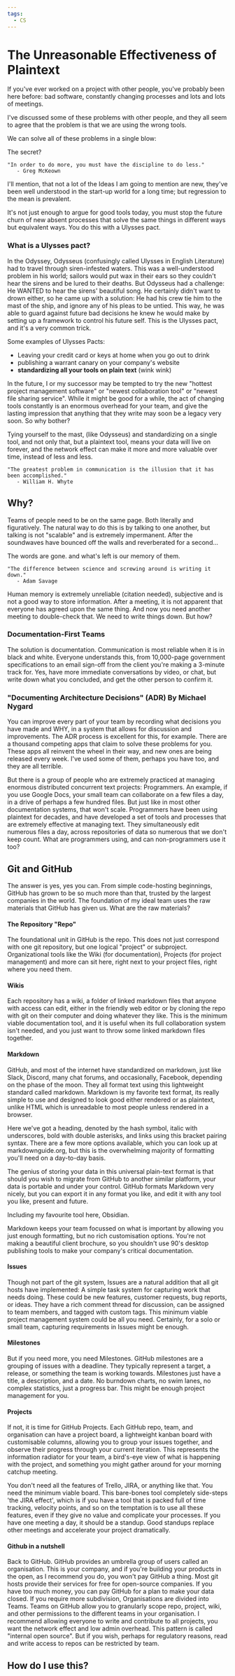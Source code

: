 ```yaml
---
tags:
  - CS
---
```

# The Unreasonable Effectiveness of Plaintext

If you've ever worked on a project with other people, you've probably been here before: bad software, constantly changing processes and lots and lots of meetings.

I've discussed some of these problems with other people, and they all seem to agree that the problem is that we are using the wrong tools.

We can solve all of these problems in a single blow:

The secret?

```
"In order to do more, you must have the discipline to do less."
   - Greg McKeown
```

I'll mention, that not a lot of the Ideas I am going to mention are new, they've been well understood in the start-up world for a long time; but regression to the mean is prevalent.

It's not just enough to argue for good tools today, you must stop the future churn of new absent processes that solve the same things in different ways but equivalent ways. You do this with a Ulysses pact.

### What is a Ulysses pact?

In the Odyssey, Odysseus (confusingly called Ulysses in English Literature) had to travel through siren-infested waters. This was a well-understood problem in his world; sailors would put wax in their ears so they couldn't hear the sirens and be lured to their deaths. But Odysseus had a challenge: He WANTED to hear the sirens' beautiful song. He certainly didn't want to drown either, so he came up with a solution: He had his crew tie him to the mast of the ship, and ignore any of his pleas to be untied. This way, he was able to guard against future bad decisions he knew he would make by setting up a framework to control his future self. This is the Ulysses pact, and it's a very common trick.

Some examples of Ulysses Pacts:
- Leaving your credit card or keys at home when you go out to drink
- publishing a warrant canary on your company's website
- **standardizing all your tools on plain text** (wink wink)

In the future, I or my successor may be tempted to try the new "hottest project management software" or "newest collaboration tool" or "newest file sharing service". While it might be good for a while, the act of changing tools constantly is an enormous overhead for your team, and give the lasting impression that anything that they write may soon be a legacy very soon. So why bother?

Tying yourself to the mast, (like Odysseus) and standardizing on a single tool, and not only that, but a plaintext tool, means your data will live on forever, and the network effect can make it more and more valuable over time, instead of less and less.


```
"The greatest problem in communication is the illusion that it has been accomplished."
   - William H. Whyte
```

## Why?

Teams of people need to be on the same page. Both literally and figuratively. The natural way to do this is by talking to one another, but talking is not "scalable" and is extremely impermanent. After the soundwaves have bounced off the walls and reverberated for a second...

The words are gone. and what's left is our memory of them.

```
"The difference between science and screwing around is writing it down."
   - Adam Savage
```

Human memory is extremely unreliable (citation needed), subjective and is not a good way to store information. After a meeting, it is not apparent that everyone has agreed upon the same thing. And now you need another meeting to double-check that. We need to write things down. But how?

### Documentation-First Teams

The solution is documentation. Communication is most reliable when it is in black and white. Everyone understands this, from 10,000-page government specifications to an email sign-off from the client you're making a 3-minute track for. Yes, have more immediate conversations by video, or chat, but write down what you concluded, and get the other person to confirm it. 


### "Documenting Architecture Decisions" (ADR) By Michael Nygard

You can improve every part of your team by recording what decisions you have made and WHY, in a system that allows for discussion and improvements. The ADR process is excellent for this, for example. There are a thousand competing apps that claim to solve these problems for you. These apps all reinvent the wheel in their way, and new ones are being released every week. I've used some of them, perhaps you have too, and they are all terrible.

But there is a group of people who are extremely practiced at managing enormous distributed concurrent text projects: Programmers. An example, if you use Google Docs, your small team can collaborate on a few files a day, in a drive of perhaps a few hundred files. But just like in most other documentation systems, that won't scale. Programmers have been using plaintext for decades, and have developed a set of tools and processes that are extremely effective at managing text. They simultaneously edit numerous files a day, across repositories of data so numerous that we don't keep count. What are programmers using, and can non-programmers use it too?

## Git and GitHub

The answer is yes, yes you can. From simple code-hosting beginnings, GitHub has grown to be so much more than that, trusted by the largest companies in the world. The foundation of my ideal team uses the raw materials that GitHub has given us. What are the raw materials?

#### The Repository "Repo"

The foundational unit in GitHub is the repo. This does not just correspond with one git repository, but one logical "project" or subproject. Organizational tools like the Wiki (for documentation), Projects (for project management) and more can sit here, right next to your project files, right where you need them.

#### Wikis

Each repository has a wiki, a folder of linked markdown files that anyone with access can edit, either in the friendly web editor or by cloning the repo with git on their computer and doing whatever they like. This is the minimum viable documentation tool, and it is useful when its full collaboration system isn't needed, and you just want to throw some linked markdown files together.


#### Markdown

GitHub, and most of the internet have standardized on markdown, just like Slack, Discord, many chat forums, and occasionally, Facebook, depending on the phase of the moon. They all format text using this lightweight standard called markdown. Markdown is my favorite text format, its really simple to use and designed to look good either rendered or as plaintext, unlike HTML which is unreadable to most people unless rendered in a browser. 

Here we've got a heading, denoted by the hash symbol, italic with underscores, bold with double asterisks, and links using this bracket pairing syntax. There are a few more options available, which you can look up at markdownguide.org, but this is the overwhelming majority of formatting you'll need on a day-to-day basis.

The genius of storing your data in this universal plain-text format is that should you wish to migrate from GitHub to another similar platform, your data is portable and under your control. GitHub formats Markdown very nicely, but you can export it in any format you like, and edit it with any tool you like, present and future.

Including my favourite tool here, Obsidian.

Markdown keeps your team focussed on what is important by allowing you just enough formatting, but no rich customisation options. You're not making a beautiful client brochure, so you shouldn't use 90's desktop publishing tools to make your company's critical documentation.

#### Issues

Though not part of the git system, Issues are a natural addition that all git hosts have implemented: A simple task system for capturing work that needs doing. These could be new features, customer requests, bug reports, or ideas. They have a rich comment thread for discussion, can be assigned to team members, and tagged with custom tags. This minimum viable project management system could be all you need. Certainly, for a solo or small team, capturing requirements in Issues might be enough.

#### Milestones

But if you need more, you need Milestones. GitHub milestones are a grouping of issues with a deadline. They typically represent a target, a release, or something the team is working towards. Milestones just have a title, a description, and a date. No burndown charts, no swim lanes, no complex statistics, just a progress bar. This might be enough project management for you.

#### Projects

If not, it is time for GitHub Projects. Each GitHub repo, team, and organisation can have a project board, a lightweight kanban board with customisable columns, allowing you to group your issues together, and observe their progress through your current iteration. This represents the information radiator for your team, a bird's-eye view of what is happening with the project, and something you might gather around for your morning catchup meeting.

You don't need all the features of Trello, JIRA, or anything like that. You need the minimum viable board. This bare-bones tool completely side-steps 'the JIRA effect', which is if you have a tool that is packed full of time tracking, velocity points, and so on the temptation is to use all these features, even if they give no value and complicate your processes. If you have one meeting a day, it should be a standup. Good standups replace other meetings and accelerate your project dramatically.

#### Github in a nutshell

Back to GitHub. GitHub provides an umbrella group of users called an organisation. This is your company, and if you're building your products in the open, as I recommend you do, you won't pay GitHub a thing. Most git hosts provide their services for free for open-source companies. If you have too much money, you can pay GitHub for a plan to make your data closed. If you require more subdivision, Organisations are divided into Teams. Teams on GitHub allow you to granularly scope repo, project, wiki, and other permissions to the different teams in your organisation. I recommend allowing everyone to write and contribute to all projects, you want the network effect and low admin overhead. This pattern is called "internal open source". But if you wish, perhaps for regulatory reasons, read and write access to repos can be restricted by team.


## How do I use this?